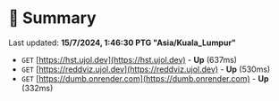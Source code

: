# 📖 Summary
Last updated: **15/7/2024, 1:46:30 PTG "Asia/Kuala_Lumpur"**

- `GET` [https://hst.ujol.dev](https://hst.ujol.dev) - **Up** (637ms)
- `GET` [https://reddviz.ujol.dev](https://reddviz.ujol.dev) - **Up** (530ms)
- `GET` [https://dumb.onrender.com](https://dumb.onrender.com) - **Up** (332ms)

